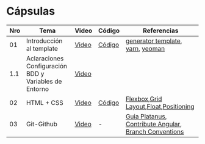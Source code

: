 # Cápsulas

|Nro | Tema | Video | Código | Referencias |
|----|-------|-------|--------------|--------|
| 01 |Introducción al template | [Video](https://drive.google.com/file/d/1gWmIK0MJz624SOWCv7_yMyu5NIXF2l1U/view?usp=sharing) | [Código](./cápsula_01) | [generator template](https://github.com/IIC2513/generator-template), [yarn](https://yarnpkg.com/), [yeoman](https://yeoman.io/) |
|1.1 |Aclaraciones Configuración BDD y Variables de Entorno | [Video](https://www.loom.com/share/bcab680b19d44d0c9a6e7a338564e1cd) | | |
| 02 | HTML + CSS | [Video](https://www.loom.com/share/261a7da3636c4c02a87f7490372bea6f) | [Código](./cápsula_02/src) | [Flexbox](https://css-tricks.com/snippets/css/a-guide-to-flexbox/),[Grid Layout](https://css-tricks.com/snippets/css/complete-guide-grid/),[Float](https://css-tricks.com/all-about-floats/),[Positioning](https://css-tricks.com/almanac/properties/p/position/)|
| 03 | Git-Github | [Video](https://www.loom.com/share/1a91db8cb45047d1bced18c0f0503794) | - | [Guia Platanus](https://la-guia.platan.us/setup/proyectos/git), [Contribute Angular](https://github.com/angular/angular/blob/22b96b9/CONTRIBUTING.md#type), [Branch Conventions](https://idiv-biodiversity.github.io/git-knowledge-base/branch-naming-conventions.html)|
